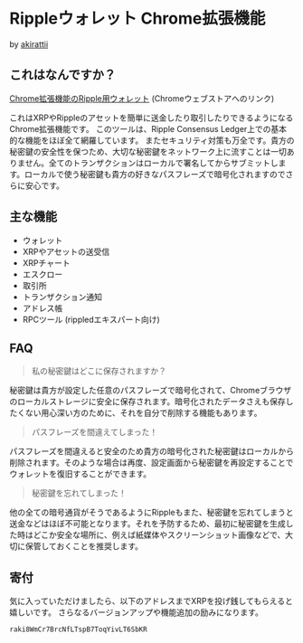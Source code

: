 # Rippleウォレット Chrome拡張機能
  
  by [akirattii](https://plus.google.com/+AkiraTanakaakirattii)

## これはなんですか？

[Chrome拡張機能のRipple用ウォレット](https://chrome.google.com/webstore/detail/ripple-wallet/pbdihppojjickcoendiloibpjokjaobc?hl=ja&gl=JP) (Chromeウェブストアへのリンク)  

これはXRPやRippleのアセットを簡単に送金したり取引したりできるようになるChrome拡張機能です。
このツールは、Ripple Consensus Ledger上での基本的な機能をほぼ全て網羅しています。
またセキュリティ対策も万全です。貴方の秘密鍵の安全性を保つため、大切な秘密鍵をネットワーク上に流すことは一切ありません。全てのトランザクションはローカルで署名してからサブミットします。ローカルで使う秘密鍵も貴方の好きなパスフレーズで暗号化されますのでさらに安心です。

## 主な機能

+ ウォレット
+ XRPやアセットの送受信
+ XRPチャート
+ エスクロー
+ 取引所
+ トランザクション通知
+ アドレス帳
+ RPCツール (rippledエキスパート向け)

## FAQ

> 私の秘密鍵はどこに保存されますか？

秘密鍵は貴方が設定した任意のパスフレーズで暗号化されて、Chromeブラウザのローカルストレージに安全に保存されます。暗号化されたデータさえも保存したくない用心深い方のために、それを自分で削除する機能もあります。

> パスフレーズを間違えてしまった！

パスフレーズを間違えると安全のため貴方の暗号化された秘密鍵はローカルから削除されます。そのような場合は再度、設定画面から秘密鍵を再設定することでウォレットを復旧することができます。

> 秘密鍵を忘れてしまった！

他の全ての暗号通貨がそうであるようにRippleもまた、秘密鍵を忘れてしまうと送金などはほぼ不可能となります。それを予防するため、最初に秘密鍵を生成した時はどこか安全な場所に、例えば紙媒体やスクリーンショット画像などで、大切に保管しておくことを推奨します。


## 寄付

気に入っていただけましたら、以下のアドレスまでXRPを投げ銭してもらえると嬉しいです。
さらなるバージョンアップや機能追加の励みになります。

`raki8WmCr7BrcNfLTspB7ToqYivLT6SbKR`
